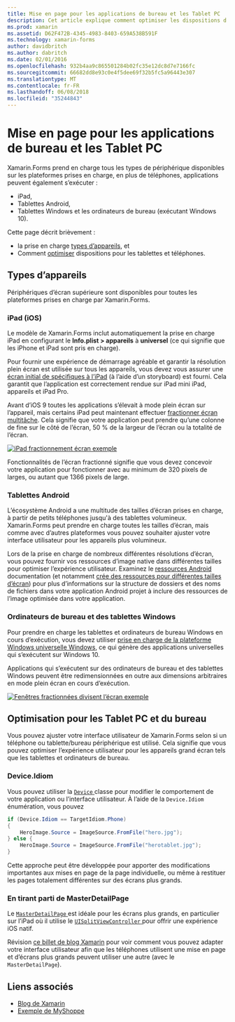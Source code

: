 ```yaml
---
title: Mise en page pour les applications de bureau et les Tablet PC
description: Cet article explique comment optimiser les dispositions d’application de Xamarin.Forms pour les tablettes, par opposition aux téléphones.
ms.prod: xamarin
ms.assetid: D62F472B-4345-4983-8403-659A538B591F
ms.technology: xamarin-forms
author: davidbritch
ms.author: dabritch
ms.date: 02/01/2016
ms.openlocfilehash: 932b4aa9c865501284b02fc35e12dc8d7e7166fc
ms.sourcegitcommit: 66682dd8e93c0e4f5dee69f32b5fc5a96443e307
ms.translationtype: MT
ms.contentlocale: fr-FR
ms.lasthandoff: 06/08/2018
ms.locfileid: "35244843"
---
```

# <a name="layout-for-tablet-and-desktop-apps"></a>Mise en page pour les applications de bureau et les Tablet PC

Xamarin.Forms prend en charge tous les types de périphérique disponibles sur les plateformes prises en charge, en plus de téléphones, applications peuvent également s’exécuter :

* iPad,
* Tablettes Android,
* Tablettes Windows et les ordinateurs de bureau (exécutant Windows 10).

Cette page décrit brièvement :

* la prise en charge [types d’appareils](#Device_Types), et
* Comment [optimiser](#optimize) dispositions pour les tablettes et téléphones.

<a name="Device_Types" />

## <a name="device-types"></a>Types d’appareils

Périphériques d’écran supérieure sont disponibles pour toutes les plateformes prises en charge par Xamarin.Forms.

### <a name="ipads-ios"></a>iPad (iOS)

Le modèle de Xamarin.Forms inclut automatiquement la prise en charge iPad en configurant le **Info.plist > appareils** à **universel** (ce qui signifie que les iPhone et iPad sont pris en charge).

Pour fournir une expérience de démarrage agréable et garantir la résolution plein écran est utilisée sur tous les appareils, vous devez vous assurer une [écran initial de spécifiques à l’iPad](~/ios/app-fundamentals/images-icons/launch-screens.md) (à l’aide d’un storyboard) est fourni. Cela garantit que l’application est correctement rendue sur iPad mini iPad, appareils et iPad Pro.

Avant d’iOS 9 toutes les applications s’élevait à mode plein écran sur l’appareil, mais certains iPad peut maintenant effectuer [fractionner écran multitâche](~/ios/platform/multitasking.md).
Cela signifie que votre application peut prendre qu’une colonne de fine sur le côté de l’écran, 50 % de la largeur de l’écran ou la totalité de l’écran.

[![](tablet-images/ipad-sml.png "iPad fractionnement écran exemple")](tablet-images/ipad.png#lightbox "iPad exemple d’écran de fractionnement")

Fonctionnalités de l’écran fractionné signifie que vous devez concevoir votre application pour fonctionner avec au minimum de 320 pixels de larges, ou autant que 1366 pixels de large.

### <a name="android-tablets"></a>Tablettes Android

L’écosystème Android a une multitude des tailles d’écran prises en charge, à partir de petits téléphones jusqu'à des tablettes volumineux. Xamarin.Forms peut prendre en charge toutes les tailles d’écran, mais comme avec d’autres plateformes vous pouvez souhaiter ajuster votre interface utilisateur pour les appareils plus volumineux.

Lors de la prise en charge de nombreux différentes résolutions d’écran, vous pouvez fournir vos ressources d’image native dans différentes tailles pour optimiser l’expérience utilisateur.
Examinez le [ressources Android](~/android/app-fundamentals/resources-in-android/index.md) documentation (et notamment [crée des ressources pour différentes tailles d’écran](~/android/app-fundamentals/resources-in-android/resources-for-varying-screens.md)) pour plus d’informations sur la structure de dossiers et des noms de fichiers dans votre application Android projet à inclure des ressources de l’image optimisée dans votre application.

### <a name="windows-tablets-and-desktops"></a>Ordinateurs de bureau et des tablettes Windows

Pour prendre en charge les tablettes et ordinateurs de bureau Windows en cours d’exécution, vous devez utiliser [prise en charge de la plateforme Windows universelle Windows](~/xamarin-forms/platform/windows/installation/index.md), ce qui génère des applications universelles qui s’exécutent sur Windows 10.

Applications qui s’exécutent sur des ordinateurs de bureau et des tablettes Windows peuvent être redimensionnées en outre aux dimensions arbitraires en mode plein écran en cours d’exécution.

[![](tablet-images/splitscreen-sml.png "Fenêtres fractionnées divisent l’écran exemple")](tablet-images/splitscreen.png#lightbox "les fenêtres fractionnées divisent l’exemple de l’écran")


<a name="optimize" />

## <a name="optimizing-for-tablet-and-desktop"></a>Optimisation pour les Tablet PC et du bureau

Vous pouvez ajuster votre interface utilisateur de Xamarin.Forms selon si un téléphone ou tablette/bureau périphérique est utilisé. Cela signifie que vous pouvez optimiser l’expérience utilisateur pour les appareils grand écran tels que les tablettes et ordinateurs de bureau.


### <a name="deviceidiom"></a>Device.Idiom

Vous pouvez utiliser la [ `Device` ](~/xamarin-forms/platform/device.md) classe pour modifier le comportement de votre application ou l’interface utilisateur. À l’aide de la `Device.Idiom` énumération, vous pouvez

```csharp
if (Device.Idiom == TargetIdiom.Phone)
{
    HeroImage.Source = ImageSource.FromFile("hero.jpg");
} else {
    HeroImage.Source = ImageSource.FromFile("herotablet.jpg");
}
```

Cette approche peut être développée pour apporter des modifications importantes aux mises en page de la page individuelle, ou même à restituer les pages totalement différentes sur des écrans plus grands.

### <a name="leveraging-masterdetailpage"></a>En tirant parti de MasterDetailPage

Le [ `MasterDetailPage` ](https://developer.xamarin.com/api/type/Xamarin.Forms.MasterDetailPage/) est idéale pour les écrans plus grands, en particulier sur l’iPad où il utilise le [ `UISplitViewController` ](https://developer.xamarin.com/api/type/UIKit.UISplitViewController/) pour offrir une expérience iOS natif.

Révision [ce billet de blog Xamarin](https://blog.xamarin.com/bringing-xamarin-forms-apps-to-tablets/) pour voir comment vous pouvez adapter votre interface utilisateur afin que les téléphones utilisent une mise en page et d’écrans plus grands peuvent utiliser une autre (avec le `MasterDetailPage`).



## <a name="related-links"></a>Liens associés

- [Blog de Xamarin](https://blog.xamarin.com/bringing-xamarin-forms-apps-to-tablets/)
- [Exemple de MyShoppe](https://github.com/jamesmontemagno/myshoppe)
